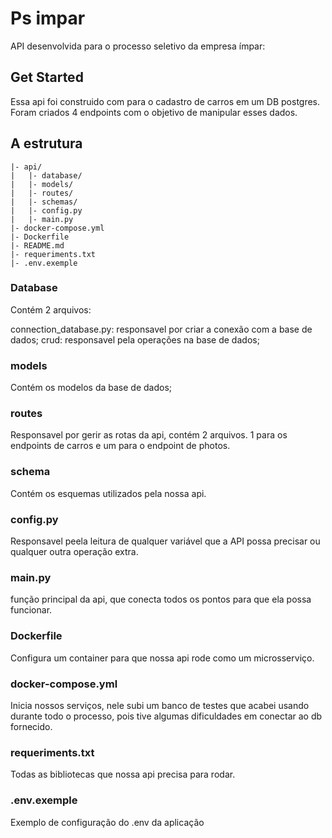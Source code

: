 
# Ps impar

API desenvolvida para o processo seletivo da empresa ímpar:

## Get Started

Essa api foi construido com para o cadastro de carros em um DB postgres.
Foram criados 4 endpoints com o objetivo de manipular esses dados. 


## A estrutura
```
|- api/  
|   |- database/
|   |- models/
|   |- routes/
|   |- schemas/
|   |- config.py
|   |- main.py
|- docker-compose.yml 
|- Dockerfile  
|- README.md  
|- requeriments.txt
|- .env.exemple
```
### Database 
Contém 2 arquivos:

connection_database.py: responsavel por criar a conexão com a base de dados;
crud: responsavel pela operações na base de dados; 

### models
Contém os modelos da base de dados;

### routes
Responsavel por gerir as rotas da api, contém 2 arquivos. 1 para os endpoints de carros e um para o endpoint de photos.

### schema 
Contém os esquemas utilizados pela nossa api. 

### config.py 
Responsavel peela leitura de qualquer variável que a API possa precisar ou qualquer outra operação extra.

### main.py 
função principal da api, que conecta todos os pontos para que ela possa funcionar.

### Dockerfile
Configura um container para que nossa api rode como um microsserviço.

### docker-compose.yml
Inicia nossos serviços, nele subi um banco de testes que acabei usando durante todo o processo, pois tive algumas dificuldades em conectar ao db fornecido.

### requeriments.txt 
Todas as bibliotecas que nossa api precisa para rodar.

### .env.exemple
Exemplo de configuração do .env da aplicação
